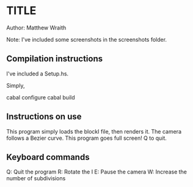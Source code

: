 TITLE
=====


Author: Matthew Wraith

Note: I've included some screenshots in the screenshots folder.


Compilation instructions
------------------------

I've included a Setup.hs.

Simply,

cabal configure
cabal build


Instructions on use
-------------------

This program simply loads the blockI file, then renders it.
The camera follows a Bezier curve.
This program goes full screen! Q to quit.


Keyboard commands
-----------------
Q:      Quit the program
R:      Rotate the I
E:      Pause the camera
W:      Increase the number of subdivisions

